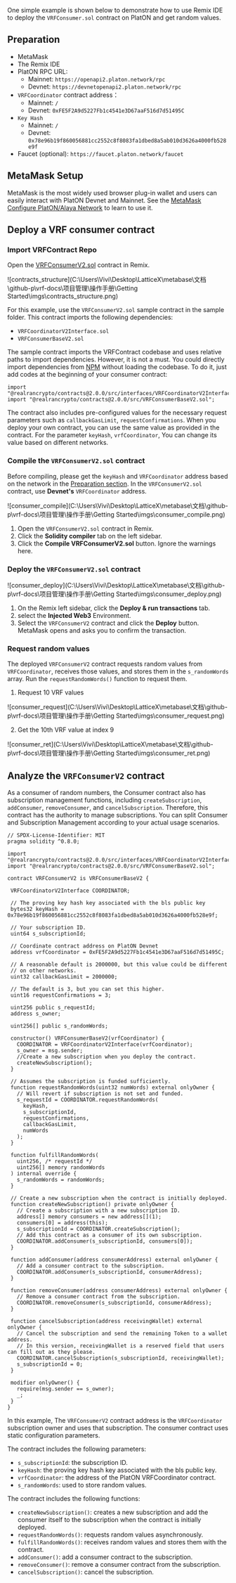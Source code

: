 One simple example is shown below to demonstrate how to use Remix IDE to deploy the `VRFConsumer.sol` contract on PlatON and get random values. 

##  Preparation

- MetaMask
- The Remix IDE
- PlatON RPC URL:
  - Mainnet: `https://openapi2.platon.network/rpc`
  - Devnet: `https://devnetopenapi2.platon.network/rpc`
- `VRFCoordinator` contract address：
  - Mainnet: `/`
  - Devnet: `0xFE5F2A9d5227Fb1c4541e3D67aaF516d7d51495C`
- `Key Hash`
  - Mainnet: `/`
  - Devnet: `0x78e96b19f860056881cc2552c8f8083fa1dbed8a5ab010d3626a4000fb528e9f`
- Faucet (optional): `https://faucet.platon.network/faucet`

## MetaMask Setup

MetaMask is the most widely used browser plug-in wallet and users can easily interact with PlatON Devnet and Mainnet. See the [MetaMask Configure PlatON/Alaya Network](https://devdocs.platon.network/docs/en/MetaMask/) to learn to use it.

## Deploy a VRF consumer contract

### Import VRFContract Repo

Open the [VRFConsumerV2.sol](https://remix.ethereum.org/#url=https://github.com/realran/VRFContract/blob/main/sample/VRFConsumerV2.sol) contract in Remix.

![contracts_structure](C:\Users\Vivi\Desktop\LatticeX\metabase\文档\github-p\vrf-docs\项目管理\操作手册\Getting Started\imgs\contracts_structure.png) 

For this example, use the `VRFConsumerV2.sol` sample contract in the sample folder. This contract imports the following dependencies:

  - `VRFCoordinatorV2Interface.sol`
  - `VRFConsumerBaseV2.sol`

The sample contract imports the VRFContract codebase and uses relative paths to import dependencies. However, it is not a must. You could directly import dependencies from [NPM](https://www.npmjs.com/package/@realrancrypto/contracts) without loading the codebase. To do it, just add codes at the beginning of your consumer contract:

```
import "@realrancrypto/contracts@2.0.0/src/interfaces/VRFCoordinatorV2Interface.sol";
import "@realrancrypto/contracts@2.0.0/src/VRFConsumerBaseV2.sol";
```

The contract also includes pre-configured values for the necessary request parameters such as `callbackGasLimit`, `requestConfirmations`. When you deploy your own contract, you can use the same value as provided in the contract. For the parameter `keyHash`, `vrfCoordinator`, You can change its value based on different networks.

###  Compile the `VRFConsumerV2.sol` contract

Before compiling, please get the `keyHash` and `VRFCoordinator` address based on the network in the <a href="#Preparation">Preparation section</a>. In the `VRFConsumerV2.sol` contract, use **Devnet's** `VRFCoordinator` address.

![consumer_compile](C:\Users\Vivi\Desktop\LatticeX\metabase\文档\github-p\vrf-docs\项目管理\操作手册\Getting Started\imgs\consumer_compile.png)

1. Open the `VRFConsumerV2.sol` contract in Remix.
2. Click the **Solidity compiler** tab on the left sidebar.
3. Click the **Compile VRFConsumerV2.sol** button. Ignore the warnings here.

###  Deploy the `VRFConsumerV2.sol` contract

![consumer_deploy](C:\Users\Vivi\Desktop\LatticeX\metabase\文档\github-p\vrf-docs\项目管理\操作手册\Getting Started\imgs\consumer_deploy.png)

1. On the Remix left sidebar, click the **Deploy & run transactions** tab.
2. select the **Injected Web3** Environment.
3. Select the `VRFConsumerV2` contract and click the **Deploy** button. MetaMask opens and asks you to confirm the transaction.

### Request random values

The deployed `VRFConsumerV2` contract requests random values from `VRFCoordinator`, receives those values, and stores them in the `s_randomWords` array. Run the `requestRandomWords()` function to request them.

1. Request 10 VRF values

![consumer_request](C:\Users\Vivi\Desktop\LatticeX\metabase\文档\github-p\vrf-docs\项目管理\操作手册\Getting Started\imgs\consumer_request.png)

2. Get the 10th VRF value at index 9

![consumer_ret](C:\Users\Vivi\Desktop\LatticeX\metabase\文档\github-p\vrf-docs\项目管理\操作手册\Getting Started\imgs\consumer_ret.png)

## Analyze the `VRFConsumerV2` contract

As a consumer of random numbers, the Consumer contract also has subscription management functions, including `createSubscription`, `addConsumer`, `removeConsumer`, and `cancelSubscription`. Therefore, this contract has the authority to manage subscriptions. You can split Consumer and Subscription Management according to your actual usage scenarios.

 ```
// SPDX-License-Identifier: MIT
pragma solidity ^0.8.0;

import "@realrancrypto/contracts@2.0.0/src/interfaces/VRFCoordinatorV2Interface.sol";
import "@realrancrypto/contracts@2.0.0/src/VRFConsumerBaseV2.sol";

contract VRFConsumerV2 is VRFConsumerBaseV2 {

  VRFCoordinatorV2Interface COORDINATOR;

  // The proving key hash key associated with the bls public key
  bytes32 keyHash = 0x78e96b19f860056881cc2552c8f8083fa1dbed8a5ab010d3626a4000fb528e9f;

  // Your subscription ID.
  uint64 s_subscriptionId;

  // Coordinate contract address on PlatON Devnet
  address vrfCoordinator = 0xFE5F2A9d5227Fb1c4541e3D67aaF516d7d51495C;

  // A reasonable default is 2000000, but this value could be different
  // on other networks.
  uint32 callbackGasLimit = 2000000;

  // The default is 3, but you can set this higher.
  uint16 requestConfirmations = 3;

  uint256 public s_requestId;
  address s_owner;

  uint256[] public s_randomWords;

  constructor() VRFConsumerBaseV2(vrfCoordinator) {
    COORDINATOR = VRFCoordinatorV2Interface(vrfCoordinator);
    s_owner = msg.sender;
    //Create a new subscription when you deploy the contract.
    createNewSubscription();
  }

  // Assumes the subscription is funded sufficiently.
  function requestRandomWords(uint32 numWords) external onlyOwner {
    // Will revert if subscription is not set and funded.
    s_requestId = COORDINATOR.requestRandomWords(
      keyHash,
      s_subscriptionId,
      requestConfirmations,
      callbackGasLimit,
      numWords
    );
  }

  function fulfillRandomWords(
    uint256, /* requestId */
    uint256[] memory randomWords
  ) internal override {
    s_randomWords = randomWords;
  }

  // Create a new subscription when the contract is initially deployed.
  function createNewSubscription() private onlyOwner {
    // Create a subscription with a new subscription ID.
    address[] memory consumers = new address[](1);
    consumers[0] = address(this);
    s_subscriptionId = COORDINATOR.createSubscription();
    // Add this contract as a consumer of its own subscription.
    COORDINATOR.addConsumer(s_subscriptionId, consumers[0]);
  }

  function addConsumer(address consumerAddress) external onlyOwner {
    // Add a consumer contract to the subscription.
    COORDINATOR.addConsumer(s_subscriptionId, consumerAddress);
  }

  function removeConsumer(address consumerAddress) external onlyOwner {
    // Remove a consumer contract from the subscription.
    COORDINATOR.removeConsumer(s_subscriptionId, consumerAddress);
  }

  function cancelSubscription(address receivingWallet) external onlyOwner {
    // Cancel the subscription and send the remaining Token to a wallet address.
    // In this version, receivingWallet is a reserved field that users can fill out as they please.
    COORDINATOR.cancelSubscription(s_subscriptionId, receivingWallet);
    s_subscriptionId = 0;
  }

  modifier onlyOwner() {
    require(msg.sender == s_owner);
    _;
  }
}
 ```

 In this example, The `VRFConsumerV2` contract address is the `VRFCoordinator` subscription owner and uses that subscription. The consumer contract uses static configuration parameters.

 The contract includes the following parameters:

  - `s_subscriptionId`: the subscription ID.
  - `keyHash`: the proving key hash key associated with the bls public key.
  - `vrfCoordinator`: the address of the PlatON VRFCoordinator contract.
  - `s_randomWords`: used to store random values.


 The contract includes the following functions:

  - `createNewSubscription()`: creates a new subscription and add the consumer itself to the subscription when the contract is initially deployed.
  - `requestRandomWords()`: requests random values asynchronously.
  - `fulfillRandomWords()`: receives random values and stores them with the contract.
  - `addConsumer()`: add a consumer contract to the subscription.
  - `removeConsumer()`: remove a consumer contract from the subscription.
  - `cancelSubscription()`: cancel the subscription.